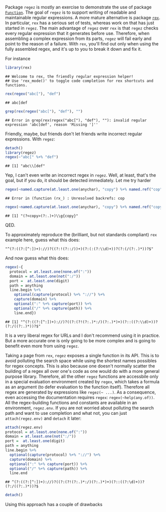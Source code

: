 
Package `regez` is mostly an exercise to demonstrate the use of package [`Function`](https://github.com/piccolbo/Function). The goal  of `regez` is to support writing of readable and maintainable regular expressions. A more mature alternative is package [`rex`](https://github.com/kevinushey/rex). In particular, `rex` has a serious set of tests, whereas work on that has just started in `regez`. The main advantage of `regez` over `rex` is that `regez` checks every regular expression that it generates before use. Therefore, when assembling a complex expression from its parts, `regez` will fail early and point to the reason of a failure. With `rex`, you'll find out only when using the fully assembled regex, and it's up to you to break it down and fix it.

For instance

```r
library(rex)
```

```
## Welcome to rex, the friendly regular expression helper!
## Use 'rex_mode()' to toggle code completion for rex shortcuts and functions.
```

```r
rex(regex("abc["), "def")
```

```
## abc[def
```

```r
grep(rex(regex("abc["), "def"), "")
```

```
## Error in grep(rex(regex("abc["), "def"), ""): invalid regular expression 'abc[def', reason 'Missing ']''
```

Friendly, maybe, but friends don't let friends write incorrect regular expressions. With `regez`:


```r
detach()
library(regez)
regex(~"abc[" %+% "def")
```

```
## [1] "abc\\[def"
```

Yep, I can't even write an incorrect regex in `regez`. Well, at least, that's the goal, but if you do, it should be detected immediately. Let me try harder


```r
regex(~named.capture(at.least.one(anychar), "copy") %+% named.ref("cop"))
```

```
## Error in (function (rx_) : Unresolved backrefs: cop
```

```r
regex(~named.capture(at.least.one(anychar), "copy") %+% named.ref("copy"))
```

```
## [1] "(?<copy>(?:.)+)\\g{copy}"
```

QED.

To approximately reproduce the (brilliant, but not standards compliant) `rex` example here, guess what this does:

```
"^(?:((?:[^:])+)://)?((?:!(?::/))+)(?:(:(?:\\d)+))?(?:(/(?:.)*))?$"
```

And now guess what this does:


```r
regex(~{
  protocol = at.least.one(none.of(":"))
  domain = at.least.one(not(":/"))
  port =  at.least.one(digit)
  path = anything
  line.begin %+%
    optional(capture(protocol) %+% "://") %+%
    capture(domain) %+%
    optional(":" %+% capture(port)) %+%
    optional("/" %+% capture(path)) %+%
    line.end})
```

```
## [1] "^(?:((?:[^:])+)://)?((?:(?!(?:.)*:/)(?:.)*)+)(?::((?:\\d)+))?(?:/((?:.)*))?$"
```

It is a very liberal regex for URLs and I don't recommend using it in practice. But a  more accurate one is only going to be more complex and is going to benefit even more from using `regez`.

Taking a page from `rex`, `regez` exposes a single function in its API. This is to avoid polluting the search space while using the shortest names possibles for regex concepts. This is also because one doesn't normally scatter the building of a regex all over one's code as one would do with a more general purpose library. Therefore, all the other `regez` functions are accessbile only in a special evaluation environment created by `regex`, which takes a formula as an argument (to defer evaluation to the function itself). Therefore all regex are generated by expressions like `regez(~ ...)`. As a consequence, even accessing the documentation requires `regex`: `regex(~help(any.of))`. All the regex-building functions and constants are available in an environment, `regez.env`. If you are not worried about polluting the search path and want to use completion and what not, you can just `attach(regez.env)` and `detach` it later:



```r
attach(regez.env)
protocol = at.least.one(none.of(":"))
domain = at.least.one(not(":/"))
port =  at.least.one(digit)
path = anything
line.begin %+%
  optional(capture(protocol) %+% "://") %+%
  capture(domain) %+%
  optional(":" %+% capture(port)) %+%
  optional("/" %+% capture(path)) %+%
  line.end
```

```
## ^(?:((?:[^:])+)://)?((?:(?!(?:.)*:/)(?:.)*)+)(?::((?:\d)+))?(?:/((?:.)*))?$
```

```r
detach()
```

Using this approach has a couple of drawbacks
